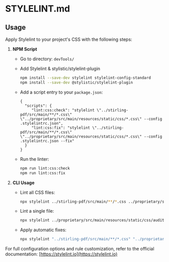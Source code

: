 # STYLELINT.md

## Usage

Apply Stylelint to your project's CSS with the following steps:

1. **NPM Script**

   - Go to directory: `devTools/`

   - Add Stylelint & stylistic/stylelint-plugin
     ```bash
     npm install --save-dev stylelint stylelint-config-standard
     npm install --save-dev @stylistic/stylelint-plugin
     ```
   - Add a script entry to your `package.json`:
     ```jsonc
     {
       "scripts": {
          "lint:css:check": "stylelint \"../stirling-pdf/src/main/**/*.css\" \"../proprietary/src/main/resources/static/css/*.css\" --config .stylelintrc.json",
          "lint:css:fix": "stylelint \"../stirling-pdf/src/main/**/*.css\" \"../proprietary/src/main/resources/static/css/*.css\" --config .stylelintrc.json --fix"
       }
     }
     ```
   - Run the linter:
     ```bash
     npm run lint:css:check
     npm run lint:css:fix
     ```

2. **CLI Usage**

   - Lint all CSS files:
     ```bash
     npx stylelint ../stirling-pdf/src/main/**/*.css ../proprietary/src/main/resources/static/css/*.css
     ```
   - Lint a single file:
     ```bash
     npx stylelint ../proprietary/src/main/resources/static/css/audit-dashboard.css
     ```
   - Apply automatic fixes:
     ```bash
     npx stylelint "../stirling-pdf/src/main/**/*.css" "../proprietary/src/main/resources/static/css/*.css" --fix
     ```

For full configuration options and rule customization, refer to the official documentation: [https://stylelint.io](https://stylelint.io)

